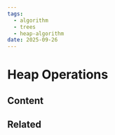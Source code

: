 ```yaml
---
tags:
  - algorithm
  - trees
  - heap-algorithm
date: 2025-09-26
---
```

Heap Operations
=========

Content
---------------


Related
----------------------------
